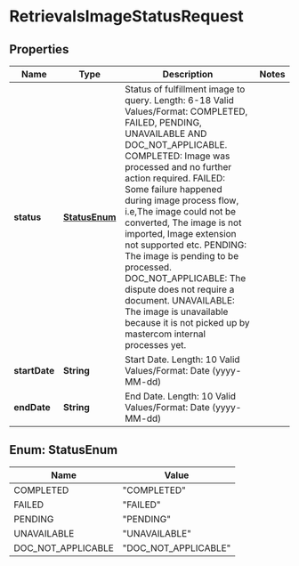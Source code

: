 

# RetrievalsImageStatusRequest

## Properties

Name | Type | Description | Notes
------------ | ------------- | ------------- | -------------
**status** | [**StatusEnum**](#StatusEnum) | Status of fulfillment image to query.   Length: 6-18   Valid Values/Format: COMPLETED, FAILED, PENDING, UNAVAILABLE AND DOC_NOT_APPLICABLE.   COMPLETED: Image was processed and no further action required.   FAILED: Some failure happened during image process flow, i.e,The image could not be converted, The image is not imported, Image extension not supported etc.   PENDING: The image is pending to be processed.   DOC_NOT_APPLICABLE: The dispute does not require a document.   UNAVAILABLE: The image is unavailable because it is not picked up by mastercom internal processes yet. | 
**startDate** | **String** | Start Date.   Length: 10   Valid Values/Format: Date (yyyy-MM-dd) | 
**endDate** | **String** | End Date.   Length: 10   Valid Values/Format: Date (yyyy-MM-dd) | 



## Enum: StatusEnum

Name | Value
---- | -----
COMPLETED | &quot;COMPLETED&quot;
FAILED | &quot;FAILED&quot;
PENDING | &quot;PENDING&quot;
UNAVAILABLE | &quot;UNAVAILABLE&quot;
DOC_NOT_APPLICABLE | &quot;DOC_NOT_APPLICABLE&quot;



